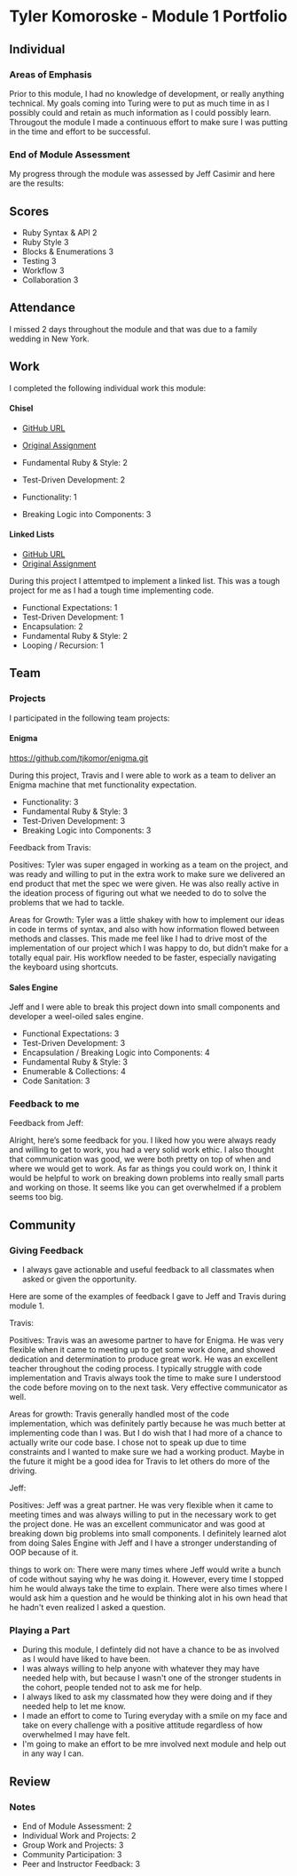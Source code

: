 # Tyler Komoroske - Module 1 Portfolio

## Individual

### Areas of Emphasis

Prior to this module, I had no knowledge of development, or really anything technical.
My goals coming into Turing were to put as much time in as I possibly could and retain as much information as I could possibly learn. Througout the module I made a continuous effort to make sure I was putting in the time and effort to be successful.

### End of Module Assessment

My progress through the module was assessed by Jeff Casimir and
here are the
results:

## Scores

* Ruby Syntax & API 2
* Ruby Style 3
* Blocks & Enumerations 3
* Testing 3
* Workflow 3
* Collaboration 3

## Attendance

I missed 2 days throughout the module and that was due to a family wedding in New York.

## Work

I completed the following individual work this module:

#### Chisel

* [GitHub URL](https://github.com/tjkomor/chisel.git)
* [Original
Assignment](https://github.com/turingschool/ruby-submissions/blob/master/1507/challenges/chisel.markdown)


* Fundamental Ruby & Style: 2
* Test-Driven Development: 2
* Functionality: 1
* Breaking Logic into Components: 3

#### Linked Lists

* [GitHub URL](https://github.com/tjkomor/linked_lists.git)
* [Original
Assignment](https://github.com/turingschool/challenges/blob/master/linked_lists.markdown)

During this project I attemtped to implement a linked list.
This was
a tough project for me as I had a tough time implementing
code.

* Functional Expectations: 1
* Test-Driven Development: 1
* Encapsulation: 2
* Fundamental Ruby & Style: 2
* Looping / Recursion: 1


## Team

### Projects

I participated in the following team projects:

#### Enigma

https://github.com/tjkomor/enigma.git

During this project, Travis and I were able to work as a
team to
deliver an Enigma machine that met functionality
expectation.

* Functionality: 3
* Fundamental Ruby & Style: 3
* Test-Driven Development: 3
* Breaking Logic into Components: 3

Feedback from Travis:

Positives: Tyler was super engaged in working as a team on the project, and was ready and willing to put in the extra work to make sure we delivered an end product that met the spec we were given. He was also really active in the ideation process of figuring out what we needed to do to solve the problems that we had to tackle.

Areas for Growth: Tyler was a little shakey with how to implement our ideas in code in terms of syntax, and also with how information flowed between methods and classes. This made me feel like I had to drive most of the implementation of our project which I was happy to do, but didn’t make for a totally equal pair. His workflow needed to be faster, especially navigating the keyboard using shortcuts.

#### Sales Engine

Jeff and I were able to break this project down into
small components
and developer a weel-oiled sales engine.


* Functional Expectations: 3
* Test-Driven Development: 3
* Encapsulation / Breaking Logic into Components: 4
* Fundamental Ruby & Style: 3
* Enumerable & Collections: 4
* Code Sanitation: 3

### Feedback to me

Feedback from Jeff:

Alright, here’s some feedback for you. I liked how you were always ready and willing to get to work, you had a very solid work ethic. I also thought that communication was good, we were both pretty on top of when and where we would get to work. As far as things you could work on, I think it would be helpful to work on breaking down problems into really small parts and working on those. It seems like you can get overwhelmed if a problem seems too big.

## Community

### Giving Feedback

* I always gave actionable and useful feedback to all classmates when asked or given the opportunity.

Here are some of the examples of feedback I gave to Jeff and Travis during module 1.

Travis:

Positives: Travis was an awesome partner to have for Enigma. He was very flexible when it came to meeting up to get some work done, and showed dedication and determination to produce great work. He was an excellent teacher throughout the coding process. I typically struggle with code implementation and Travis always took the time to make sure I understood the code before moving on to the next task. Very effective communicator as well.

Areas for growth: Travis generally handled most of the code implementation, which was definitely partly because he was much better at implementing code than I was. But I do wish that I had more of a chance to actually write our code base. I chose not to speak up due to time constraints and I wanted to make sure we had a working product. Maybe in the future it might be a good idea for Travis to let others do more of the driving.

Jeff:

Positives: Jeff was a great partner. He was very flexible when it came to meeting times and was always willing to put in the necessary work to get the project done. He was an excellent communicator and was good at breaking down big problems into small components. I definitely learned alot from doing Sales Engine with Jeff and I have a stronger understanding of OOP because of it.

things to work on: There were many times where Jeff would write a bunch of code without saying why he was doing it. However, every time I stopped him he would always take the time to explain. There were also times where I would ask him a question and he would be thinking alot in his own head that he hadn't even realized I asked a question.

### Playing a Part

* During this module, I defintely did not have a chance to be as involved as I would have liked to have been.
* I was always willing to help anyone with whatever they may have needed help with, but because I wasn't one of the stronger students in the cohort, people tended not to ask me for help.
* I always liked to ask my classmated how they were doing and if they needed help to let me know.
* I made an effort to come to Turing everyday with a smile on my face and take on every challenge with a positive attitude regardless of how overwhelmed I may have felt.
* I'm going to make an effort to be mre involved next module and help out in any way I can.


## Review

### Notes

* End of Module Assessment: 2
* Individual Work and Projects: 2
* Group Work and Projects: 3
* Community Participation: 3
* Peer and Instructor Feedback: 3